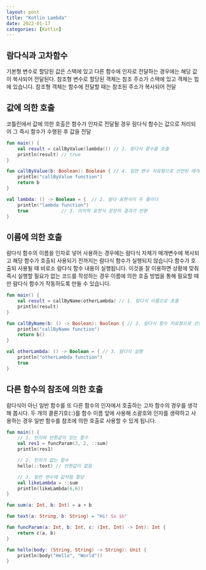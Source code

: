 ```yaml
---
layout: post
title: "Kotlin Lambda"
date: 2022-01-17
categories: [Kotlin]
---
```


## 람다식과 고차함수

기본형 변수로 할당된 값은 스택에 있고 다른 함수에 인자로 전달하는 경우에는 해당 값이 복사되어 전달된다.
참조형 변수로 할당된 객체는 참조 주소가 스택에 있고 객체는 힙에 있습니다. 참조형 객체는 함수에 전달할 때는 참조된 주소가 복사되어 전달

## 값에 의한 호출

코틀린에서 값에 의한 호출은 함수가 인자로 전달될 경우 람다식 함수는 값으로 처리되어 그 즉시 함수가 수행된 후 값을 전달

```kotlin
fun main() {
    val result = callByValue(lambda()) // 1. 람다식 함수를 호출
    println(result) // true
}

fun callByValue(b: Boolean): Boolean { // 4. 일반 변수 자료형으로 선언된 매개변수
    println("callByValue function")
    return b
}

val lambda: () -> Boolean = {  // 2. 람다 표현식이 두 줄이다
    println("lambda function")
    true 		    // 3. 마지막 표현식 문장의 결과가 반환
}
```

## 이름에 의한 호출

람다식 함수의 이름을 인자로 넣어 사용하는 경우에는 람다식 자체가 매개변수에 복사되고 해당 함수가 호출되 사용되기 전까지는 람다식 함수가 실행되지 않습니다.함수가 호출되 사용될 때 비로소 람다식 함수 내용이 실행됩니다. 이것을 잘 이용하면 상황에 맞춰 즉시 실행할 필요가 없는 코드를 작성하는 경우 이름에 의한 호출 방법을 통해 필요할 때만 람다식 함수가 작동하도록 만들 수 있습니다.

```kotlin
fun main() {
    val result = callByName(otherLambda) // 1. 람다식 이름으로 호출
    println(result)
}

fun callByName(b: () -> Boolean): Boolean { // 2. 람다식 함수 자료형으로 선언된 매개변수
    println("callByName function")
    return b()
}

val otherLambda: () -> Boolean = { // 3. 람다식 실행
    println("otherLambda function")
    true
}
```

## 다른 함수의 참조에 의한 호출

람다식이 아닌 일반 함수를 또 다른 함수의 인자에서 호출하는 고차 함수의 경우를 생각해 봅시다. 두 개의 콜론기호(::)를 함수 이름 앞에 사용해 소괄호와 인자를 생략하고 사용하는 경우 일반 함수를 참조에 의한 호출로 사용할 수 있게 됩니다.

```Kotlin
fun main() {
    // 1. 인자와 반환값이 있는 함수
    val res1 = funcParam(3, 2, ::sum)
    println(res1)

    // 2. 인자가 없는 함수
    hello(::text) // 반환값이 없음

    // 3. 일반 변수에 값처럼 할당
    val likeLambda = ::sum
    println(likeLambda(6,6))
}

fun sum(a: Int, b: Int) = a + b

fun text(a: String, b: String) = "Hi! $a $b"

fun funcParam(a: Int, b: Int, c: (Int, Int) -> Int): Int {
    return c(a, b)
}

fun hello(body: (String, String) -> String): Unit {
    println(body("Hello", "World"))
}
```
